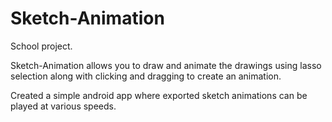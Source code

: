 Sketch-Animation
================

School project. 

Sketch-Animation allows you to draw and animate the drawings using lasso selection along with clicking and dragging to create an animation.

Created a simple android app where exported sketch animations can be played at various speeds.
